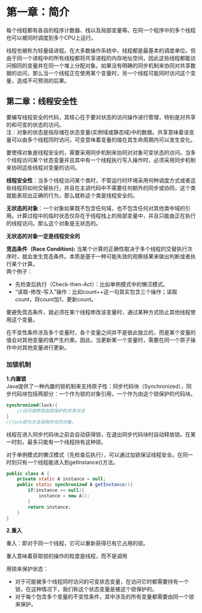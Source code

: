 # 第一章：简介
每个线程都有各自的程序计数器、栈以及局部变量等。在同一个程序中的多个线程也可以被同时调度到多个CPU上运行。

线程也被称为轻量级进程。在大多数操作系统中，线程都是最基本的调度单位。但由于同一个进程中的所有线程都将共享进程的内存地址空间，因此这些线程都能访问相同的变量并在同一个堆上分配对象。如果没有明确的同步机制来协同对共享数据的访问，那么当一个线程正在使用某个变量时，另一个线程可能同时访问这个变量，造成不可预测的后果。

## 第二章：线程安全性
要编写线程安全的代码，其核心在于要对状态的访问操作进行管理，特别是对共享的和可变的状态的访问。  
注：对象的状态是指存储在状态变量(实例域或静态域)中的数据。共享意味着该变量可以由多个线程同时访问，可变意味着变量的值在其生命周期内可以发生变化。

要使得对象是线程安全的，需要采用同步机制来协同对对象可变状态的访问。当多个线程访问某个状态变量并且其中有一个线程执行写入操作时，必须采用同步机制来协同这些线程对变量的访问。

**线程安全性**：当多个线程访问某个类时，不管运行时环境采用何种调度方式或者这些线程将如何交替执行，并且在主调代码中不需要任何额外的同步或协同，这个类就能表现出正确的行为，那么就称这个类是线程安全的。

**无状态的对象**：一个对象如果既不包含任何域，也不包含任何对其他类中域的引用。计算过程中的临时状态仅存在于线程栈上的局部变量中，并且只能由正在执行的线程访问。那么这个对象是无状态的。

**无状态的对象一定是线程安全的**

**竞态条件（Race Condition):** 当某个计算的正确性取决于多个线程的交替执行次序时，就会发生竞态条件。本质是基于一种可能失效的观察结果来做出判断或者执行某个计算。  
两个例子：
* 先检查后执行（Check-then-Act）：比如单例模式中的懒汉模式。
* “读取-修改-写入”操作：比如count++这一句其实包含三个操作；读取count，将count加1，更新count。

要避免竞态条件，就必须在某个线程修改该变量时，通过某种方式防止其他线程使用这个变量。

在不变性条件涉及多个变量时，各个变量之间并不是彼此独立的，而是某个变量的值会对其他变量的值产生约束。因此，当更新某一个变量时，需要在同一个原子操作中对其他变量进行更新。

### 加锁机制
**1.内置锁**  
Java提供了一种内置的锁机制来支持原子性：同步代码块（Synchronized），同步代码块包括两部分：一个作为锁的对象引用，一个作为由这个锁保护的代码块。
```java
synchronized(lock){
    //访问或修改由锁保护的共享状态
}
//lock即为方法调用所在的对象。
```

线程在进入同步代码块之前会自动获得锁，在退出同步代码块时自动释放锁。在某一时刻，最多只能有一个线程持有这种锁。

对于单例模式的懒汉模式（先检查后执行），可以通过加锁保证线程安全。在同一时刻只有一个线程能进入到getInstance()方法。
```java
public class A {
    private static A instance = null;
    public static synchronized A getInstance(){
        if(instance == null){
            instance = new A();
        }
        return instance;
    }
}
```

**2.重入**

重入：即对于同一个线程，它可以重新获得已有它占用的锁。

重入意味着获取锁的操作的粒度是线程，而不是调用

用锁来保护状态：
* 对于可能被多个线程同时访问的可变状态变量，在访问它时都需要持有一个锁，在这种情况下，我们称这个状态变量是被这个锁保护的。
* 对于每个包含多个变量的不变性条件，其中涉及的所有变量都需要由同一个锁来保护。